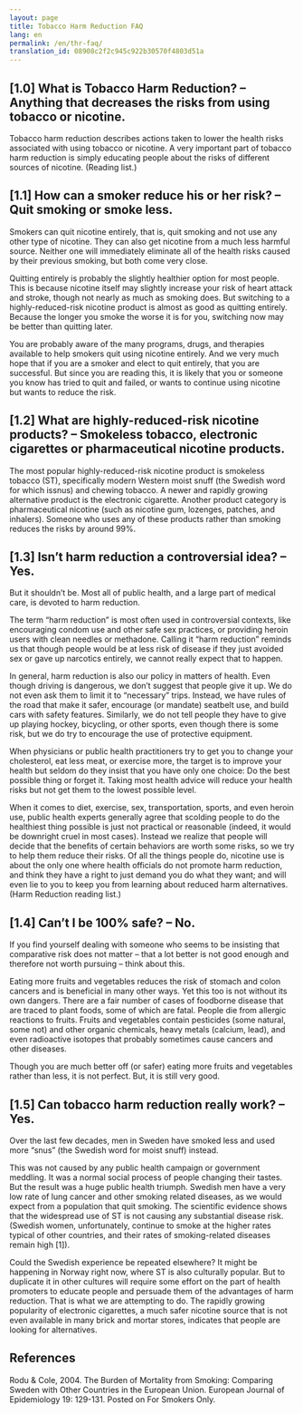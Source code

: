 ```yaml
---
layout: page
title: Tobacco Harm Reduction FAQ
lang: en
permalink: /en/thr-faq/
translation_id: 08908c2f2c945c922b30570f4803d51a
---
```


## [1.0] What is Tobacco Harm Reduction? – Anything that decreases the risks from using tobacco or nicotine.

Tobacco harm reduction describes actions taken to lower the health risks associated with using tobacco or nicotine. A very important part of tobacco harm reduction is simply educating people about the risks of different sources of nicotine. (Reading list.)


## [1.1] How can a smoker reduce his or her risk? – Quit smoking or smoke less.

Smokers can quit nicotine entirely, that is, quit smoking and not use any other type of nicotine. They can also get nicotine from a much less harmful source. Neither one will immediately eliminate all of the health risks caused by their previous smoking, but both come very close.

Quitting entirely is probably the slightly healthier option for most people. This is because nicotine itself may slightly increase your risk of heart attack and stroke, though not nearly as much as smoking does. But switching to a highly-reduced-risk nicotine product is almost as good as quitting entirely. Because the longer you smoke the worse it is for you, switching now may be better than quitting later.

You are probably aware of the many programs, drugs, and therapies available to help smokers quit using nicotine entirely. And we very much hope that if you are a smoker and elect to quit entirely, that you are successful. But since you are reading this, it is likely that you or someone you know has tried to quit and failed, or wants to continue using nicotine but wants to reduce the risk.


## [1.2] What are highly-reduced-risk nicotine products? – Smokeless tobacco, electronic cigarettes or pharmaceutical nicotine products.

The most popular highly-reduced-risk nicotine product is smokeless tobacco (ST), specifically modern Western moist snuff (the Swedish word for which issnus) and chewing tobacco. A newer and rapidly growing alternative product is the electronic cigarette. Another product category is pharmaceutical nicotine (such as nicotine gum, lozenges, patches, and inhalers). Someone who uses any of these products rather than smoking reduces the risks by around 99%.


## [1.3] Isn’t harm reduction a controversial idea? – Yes.

But it shouldn’t be. Most all of public health, and a large part of medical care, is devoted to harm reduction.

The term “harm reduction” is most often used in controversial contexts, like encouraging condom use and other safe sex practices, or providing heroin users with clean needles or methadone. Calling it “harm reduction” reminds us that though people would be at less risk of disease if they just avoided sex or gave up narcotics entirely, we cannot really expect that to happen.

In general, harm reduction is also our policy in matters of health. Even though driving is dangerous, we don’t suggest that people give it up. We do not even ask them to limit it to “necessary” trips. Instead, we have rules of the road that make it safer, encourage (or mandate) seatbelt use, and build cars with safety features. Similarly, we do not tell people they have to give up playing hockey, bicycling, or other sports, even though there is some risk, but we do try to encourage the use of protective equipment.

When physicians or public health practitioners try to get you to change your cholesterol, eat less meat, or exercise more, the target is to improve your health but seldom do they insist that you have only one choice: Do the best possible thing or forget it. Taking most health advice will reduce your health risks but not get them to the lowest possible level.

When it comes to diet, exercise, sex, transportation, sports, and even heroin use, public health experts generally agree that scolding people to do the healthiest thing possible is just not practical or reasonable (indeed, it would be downright cruel in most cases). Instead we realize that people will decide that the benefits of certain behaviors are worth some risks, so we try to help them reduce their risks. Of all the things people do, nicotine use is about the only one where health officials do not promote harm reduction, and think they have a right to just demand you do what they want; and will even lie to you to keep you from learning about reduced harm alternatives. (Harm Reduction reading list.)


## [1.4] Can’t I be 100% safe? – No.

If you find yourself dealing with someone who seems to be insisting that comparative risk does not matter – that a lot better is not good enough and therefore not worth pursuing – think about this.

Eating more fruits and vegetables reduces the risk of stomach and colon cancers and is beneficial in many other ways. Yet this too is not without its own dangers. There are a fair number of cases of foodborne disease that are traced to plant foods, some of which are fatal. People die from allergic reactions to fruits. Fruits and vegetables contain pesticides (some natural, some not) and other organic chemicals, heavy metals (calcium, lead), and even radioactive isotopes that probably sometimes cause cancers and other diseases.

Though you are much better off (or safer) eating more fruits and vegetables rather than less, it is not perfect. But, it is still very good.


## [1.5] Can tobacco harm reduction really work? – Yes.

Over the last few decades, men in Sweden have smoked less and used more “snus” (the Swedish word for moist snuff) instead.

This was not caused by any public health campaign or government meddling. It was a normal social process of people changing their tastes. But the result was a huge public health triumph. Swedish men have a very low rate of lung cancer and other smoking related diseases, as we would expect from a population that quit smoking. The scientific evidence shows that the widespread use of ST is not causing any substantial disease risk. (Swedish women, unfortunately, continue to smoke at the higher rates typical of other countries, and their rates of smoking-related diseases remain high [1]).

Could the Swedish experience be repeated elsewhere? It might be happening in Norway right now, where ST is also culturally popular. But to duplicate it in other cultures will require some effort on the part of health promoters to educate people and persuade them of the advantages of harm reduction. That is what we are attempting to do.
The rapidly growing popularity of electronic cigarettes, a much safer nicotine source that is not even available in many brick and mortar stores, indicates that people are looking for alternatives.


## References

Rodu & Cole, 2004. The Burden of Mortality from Smoking: Comparing Sweden with Other Countries in the European Union. European Journal of Epidemiology 19: 129-131. Posted on For Smokers Only.
